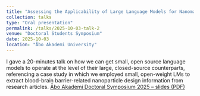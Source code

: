 ```yaml
---
title: "Assessing the Applicability of Large Language Models for Nanomaterials Data Mining: A Case Study on Extracting BBB-Related Nanoparticle Design Parameters"
collection: talks
type: "Oral presentation"
permalink: /talks/2025-10-03-talk-2
venue: "Doctoral Students Symposium"
date: 2025-10-03
location: "Åbo Akademi University"
---
```


I gave a 20-minutes talk on how we can get small, open source language models to operate at the level of their large, closed-source counterparts, referencing a case study in which we employed small, open-weight LMs to extract blood-brain barrier-related nanoparticle design information from research articles.
[Åbo Akademi Doctoral Symposium 2025 – slides (PDF)](https://abdulaihalidu.github.io/files/Abo_Akademi_Doctoral_Symposium_presentation_2025.pdf)


